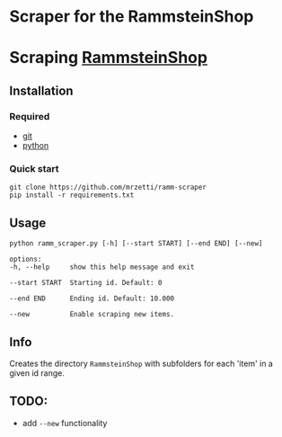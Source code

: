 # Scraper for the RammsteinShop

# Scraping [RammsteinShop](https://shop.rammstein.de/en)

## Installation

### Required
* [git](https://git-scm.com/downloads)
* [python](https://www.python.org/downloads/)

### Quick start
`git clone https://github.com/mrzetti/ramm-scraper`  
`pip install -r requirements.txt`

## Usage

`python ramm_scraper.py [-h] [--start START] [--end END] [--new]`

	options:
    -h, --help     show this help message and exit

    --start START  Starting id. Default: 0

    --end END      Ending id. Default: 10.000

    --new          Enable scraping new items.

## Info

Creates the directory `RammsteinShop` with subfolders for each 'item' in a given id range.


## TODO:

* add `--new` functionality